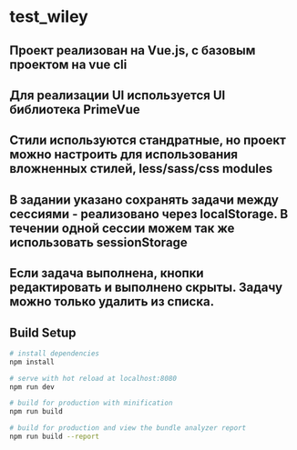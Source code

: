 # test_wiley

## Проект реализован на Vue.js, с базовым проектом на vue cli
## Для реализации UI используется UI библиотека PrimeVue
## Стили используются стандратные, но проект можно настроить для использования вложненных стилей, less/sass/css modules
## В задании указано сохранять задачи между сессиями - реализовано через localStorage. В течении одной сессии можем так же использовать sessionStorage
## Если задача выполнена, кнопки редактировать и выполнено скрыты. Задачу можно только удалить из списка.

## Build Setup

``` bash
# install dependencies
npm install

# serve with hot reload at localhost:8080
npm run dev

# build for production with minification
npm run build

# build for production and view the bundle analyzer report
npm run build --report
```